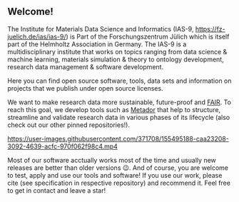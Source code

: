 ## Welcome!


The Institute for Materials Data Science and Informatics (IAS-9, https://fz-juelich.de/ias/ias-9/) is Part of the Forschungszentrum Jülich which is itself part of the Helmholtz Association in Germany. The IAS-9 is a multidisciplinary institute that works on topics ranging from data science & machine learning, materials simulation & theory to ontology development, research data management & software development. 

Here you can find open source software, tools, data sets and information on projects that we publish under open source licenses. 

We want to make research data more sustainable, future-proof and [FAIR](https://www.go-fair.org/fair-principles/). 
To reach this goal, we develop tools such as [Metador](https://github.com/Materials-Data-Science-and-Informatics/metador) that help to structure, streamline and validate research data in various phases of its lifecycle (also check out our other pinned repositories!).

https://user-images.githubusercontent.com/371708/155495188-caa23208-3092-4639-acfc-970f062f98c4.mp4

Most of our software acctually works most of the time and usually new releases are better than older versions :wink:.
And of course, you are welcome to test, apply and use our tools and software! If you use our work, please cite (see specification in respective repository) and recommend it. Feel free to get in contact and leave a star!
